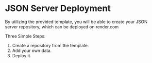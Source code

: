 # JSON Server Deployment

By utilizing the provided template, you will be able to create your JSON server repository, which can be deployed on render.com

Three Simple Steps:

1. Create a repository from the template.
2. Add your own data.
3. Deploy it.

